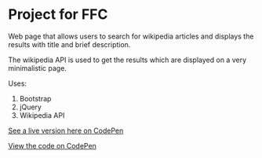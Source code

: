 # Project for FFC

Web page that allows users to search for wikipedia articles and displays the results with title and brief description.

The wikipedia API is used to get the results which are displayed on a very minimalistic page.

Uses:

1. Bootstrap
2. jQuery
3. Wikipedia API

[See a live version here on CodePen](https://codepen.io/adevwatkin/full/RMZwrV/)

[View the code on CodePen](https://codepen.io/adevwatkin/pen/RMZwrV)
